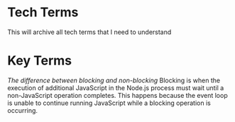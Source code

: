 # Tech Terms
This will archive all tech terms that I need to understand

# Key Terms

*The difference between blocking and non-blocking*
Blocking is when the execution of additional JavaScript in the Node.js process must wait until a non-JavaScript operation completes. This happens because the event loop is unable to continue running JavaScript while a blocking operation is occurring.


